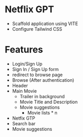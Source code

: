 # Netflix GPT

- Scaffold application using VITE
- Configure Tailwind CSS



# Features
- Login/Sign Up
 - Sign In / Sign Up form
 - redirect to browse page
- Browse (After authentication)
 - Header
 - Main Movie
    - Trailer in background
    - Movie Title and Description
    - Movie suggestions
        - Movie lists * n
- Netfix GTP
 - Search bar
 - Movie suggestions
